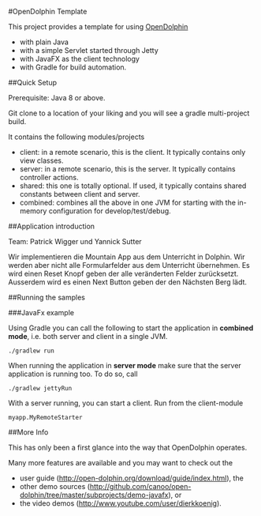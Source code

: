 #OpenDolphin Template

This project provides a template for using [OpenDolphin](http://open-dolphin.org) 

- with plain Java 
- with a simple Servlet started through Jetty
- with JavaFX as the client technology
- with Gradle for build automation.

##Quick Setup

Prerequisite: Java 8 or above.

Git clone to a location of your liking and you will see a gradle multi-project build.

It contains the following modules/projects
- client: in a remote scenario, this is the client. It typically contains only view classes.
- server: in a remote scenario, this is the server. It typically contains controller actions.
- shared: this one is totally optional. If used, it typically contains shared constants between client and server.
- combined: combines all the above in one JVM for starting with the in-memory configuration for develop/test/debug.

##Application introduction

Team: Patrick Wigger und Yannick Sutter

Wir implementieren die Mountain App aus dem Unterricht in Dolphin.
Wir werden aber nicht alle Formularfelder aus dem Unterricht übernehmen.
Es wird einen Reset Knopf geben der alle veränderten Felder zurücksetzt.
Ausserdem wird es einen Next Button geben der den Nächsten Berg lädt.

##Running the samples

###JavaFx example

Using Gradle you can call the following to start the application in **combined mode**, i.e. both server and client in a single JVM.

    ./gradlew run 


When running the application in **server mode** make sure that the server application is running too. To do so, call

    ./gradlew jettyRun
    
With a server running, you can start a client. Run from the client-module 

    myapp.MyRemoteStarter
    
##More Info

This has only been a first glance into the way that OpenDolphin operates.

Many more features are available and you may want to check out the
- user guide (http://open-dolphin.org/download/guide/index.html), the
- other demo sources (http://github.com/canoo/open-dolphin/tree/master/subprojects/demo-javafx), or
- the video demos (http://www.youtube.com/user/dierkkoenig).
